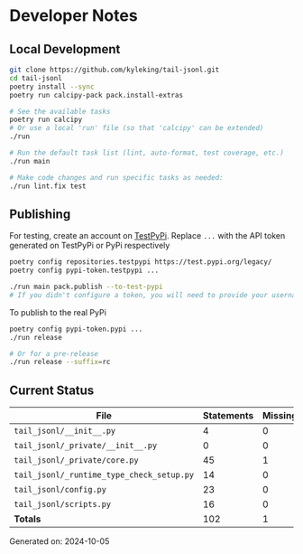 # Developer Notes

## Local Development

```sh
git clone https://github.com/kyleking/tail-jsonl.git
cd tail-jsonl
poetry install --sync
poetry run calcipy-pack pack.install-extras

# See the available tasks
poetry run calcipy
# Or use a local 'run' file (so that 'calcipy' can be extended)
./run

# Run the default task list (lint, auto-format, test coverage, etc.)
./run main

# Make code changes and run specific tasks as needed:
./run lint.fix test
```

## Publishing

For testing, create an account on [TestPyPi](https://test.pypi.org/legacy/). Replace `...` with the API token generated on TestPyPi or PyPi respectively

```sh
poetry config repositories.testpypi https://test.pypi.org/legacy/
poetry config pypi-token.testpypi ...

./run main pack.publish --to-test-pypi
# If you didn't configure a token, you will need to provide your username and password to publish
```

To publish to the real PyPi

```sh
poetry config pypi-token.pypi ...
./run release

# Or for a pre-release
./run release --suffix=rc
```

## Current Status

<!-- {cts} COVERAGE -->
| File                                      | Statements | Missing | Excluded | Coverage |
|-------------------------------------------|------------|---------|----------|----------|
| `tail_jsonl/__init__.py`                  | 4          | 0       | 0        | 100.0%   |
| `tail_jsonl/_private/__init__.py`         | 0          | 0       | 0        | 100.0%   |
| `tail_jsonl/_private/core.py`             | 45         | 1       | 0        | 92.5%    |
| `tail_jsonl/_runtime_type_check_setup.py` | 14         | 0       | 33       | 100.0%   |
| `tail_jsonl/config.py`                    | 23         | 0       | 0        | 90.2%    |
| `tail_jsonl/scripts.py`                   | 16         | 0       | 18       | 94.4%    |
| **Totals**                                | 102        | 1       | 51       | 93.1%    |

Generated on: 2024-10-05
<!-- {cte} -->
